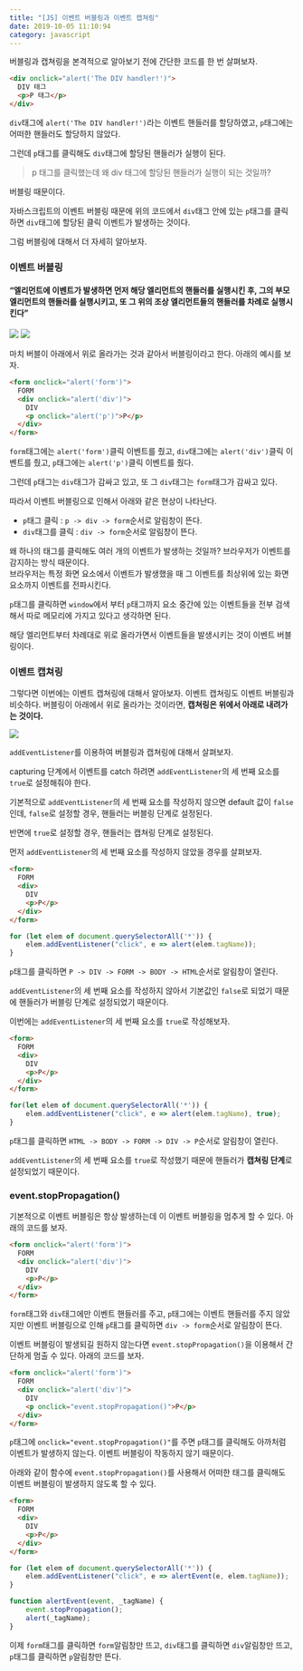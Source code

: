 ```yaml
---
title: "[JS] 이벤트 버블링과 이벤트 캡쳐링"
date: 2019-10-05 11:10:94
category: javascript
---
```


버블링과 캡쳐링을 본격적으로 알아보기 전에 간단한 코드를 한 번 살펴보자.

```html
<div onclick="alert('The DIV handler!')">
  DIV 태그
  <p>P 태그</p>
</div>
```

`div`태그에 `alert('The DIV handler!')`라는 이벤트 핸들러를 할당하였고, `p`태그에는 어떠한 핸들러도 할당하지 않았다.

그런데 `p`태그를 클릭해도 `div`태그에 할당된 핸들러가 실행이 된다.

> p 태그를 클릭했는데 왜 div 태그에 할당된 핸들러가 실행이 되는 것일까?

버블링 때문이다.

자바스크립트의 이벤트 버블링 때문에 위의 코드에서 `div`태그 안에 있는 `p`태그를 클릭하면 `div`태그에 할당된 클릭 이벤트가 발생하는 것이다.

그럼 버블링에 대해서 더 자세히 알아보자.

### 이벤트 버블링
#### “엘리먼트에 이벤트가 발생하면 먼저 해당 엘리먼트의 핸들러를 실행시킨 후, 그의 부모 엘리먼트의 핸들러를 실행시키고, 또 그 위의 조상 엘리먼트들의 핸들러를 차례로 실행시킨다”

![](./images/event-bubbling.png)
![](./images/event-bubbling-2.png)

마치 버블이 아래에서 위로 올라가는 것과 같아서 버블링이라고 한다. 아래의 예시를 보자.

```html
<form onclick="alert('form')">
  FORM
  <div onclick="alert('div')">
    DIV
    <p onclick="alert('p')">P</p>
  </div>
</form>
```

`form`태그에는 `alert('form')`클릭 이벤트를 줬고, `div`태그에는 `alert('div')`클릭 이벤트를 줬고, `p`태그에는 `alert('p')`클릭 이벤트를 줬다.

그런데 `p`태그는 `div`태그가 감싸고 있고, 또 그 `div`태그는 `form`태그가 감싸고 있다.

따라서 이벤트 버블링으로 인해서 아래와 같은 현상이 나타난다.
- `p`태그 클릭 : `p -> div -> form`순서로 알림창이 뜬다.
- `div`태그를 클릭 : `div -> form`순서로 알림창이 뜬다.

왜 하나의 태그를 클릭해도 여러 개의 이벤트가 발생하는 것일까? 브라우저가 이벤트를 감지하는 방식 때문이다.<br>
브라우저는 특정 화면 요소에서 이벤트가 발생했을 때 그 이벤트를 최상위에 있는 화면 요소까지 이벤트를 전파시킨다.

`p`태그를 클릭하면 `window`에서 부터 `p`태그까지 요소 중간에 있는 이벤트들을 전부 검색해서 따로 메모리에 가지고 있다고 생각하면 된다.

해당 엘리먼트부터 차례대로 위로 올라가면서 이벤트들을 발생시키는 것이 이벤트 버블링이다.

### 이벤트 캡쳐링

그렇다면 이번에는 이벤트 캡쳐링에 대해서 알아보자. 이벤트 캡쳐링도 이벤트 버블링과 비슷하다. 버블링이 아래에서 위로 올라가는 것이라면, **캡쳐링은 위에서 아래로 내려가는 것이다.**

![](./images/event-capturing.png)

`addEventListener`를 이용하여 버블링과 캡쳐링에 대해서 살펴보자.

capturing 단계에서 이벤트를 catch 하려면 `addEventListener`의 세 번째 요소를 `true`로 설정해줘야 한다.

기본적으로 `addEventListener`의 세 번째 요소를 작성하지 않으면 default 값이 `false`인데, `false`로 설정할 경우, 핸들러는 버블링 단계로 설정된다.

반면에 `true`로 설정할 경우, 핸들러는 캡쳐링 단계로 설정된다.

먼저 `addEventListener`의 세 번째 요소를 작성하지 않았을 경우를 살펴보자.

```html
<form>
  FORM
  <div>
    DIV
    <p>P</p>
  </div>
</form>
```

```js
for (let elem of document.querySelectorAll('*')) {
    elem.addEventListener("click", e => alert(elem.tagName));
}
```

`p`태그를 클릭하면 `P -> DIV -> FORM -> BODY -> HTML`순서로 알림창이 열린다.

`addEventListener`의 세 번째 요소를 작성하지 않아서 기본값인 `false`로 되었기 때문에 핸들러가 버블링 단계로 설정되었기 때문이다.

이번에는 `addEventListener`의 세 번째 요소를 `true`로 작성해보자.

```html
<form>
  FORM
  <div>
    DIV
    <p>P</p>
  </div>
</form>
```

```js
for(let elem of document.querySelectorAll('*')) {
    elem.addEventListener("click", e => alert(elem.tagName), true);
}
```

`p`태그를 클릭하면 `HTML -> BODY -> FORM -> DIV -> P`순서로 알림창이 열린다.

`addEventListener`의 세 번째 요소를 `true`로 작성했기 때문에 핸들러가 **캡쳐링 단계**로 설정되었기 때문이다.

### event.stopPropagation()

기본적으로 이벤트 버블링은 항상 발생하는데 이 이벤트 버블링을 멈추게 할 수 있다. 아래의 코드를 보자.

```html
<form onclick="alert('form')">
  FORM
  <div onclick="alert('div')">
    DIV
    <p>P</p>
  </div>
</form>
```

`form`태그와 `div`태그에만 이벤트 핸들러를 주고, `p`태그에는 이벤트 핸들러를 주지 않았지만 이벤트 버블링으로 인해 `p`태그를 클릭하면 `div -> form`순서로 알림창이 뜬다.

이벤트 버블링이 발생되길 원하지 않는다면 `event.stopPropagation()`을 이용해서 간단하게 멈출 수 있다. 아래의 코드를 보자.

```html
<form onclick="alert('form')">
  FORM
  <div onclick="alert('div')">
    DIV
    <p onclick="event.stopPropagation()">P</p>
  </div>
</form>
```

`p`태그에 `onclick="event.stopPropagation()"`를 주면 `p`태그를 클릭해도 아까처럼 이벤트가 발생하지 않는다. 이벤트 버블링이 작동하지 않기 때문이다.

아래와 같이 함수에 `event.stopPropagation()`를 사용해서 어떠한 태그를 클릭해도 이벤트 버블링이 발생하지 않도록 할 수 있다.

```html
<form>
  FORM
  <div>
    DIV
    <p>P</p>
  </div>
</form>
```
```js
for (let elem of document.querySelectorAll('*')) {
    elem.addEventListener("click", e => alertEvent(e, elem.tagName));
}

function alertEvent(event, _tagName) {
	event.stopPropagation();
	alert(_tagName);
}
```

이제 `form`태그를 클릭하면 `form`알림창만 뜨고, `div`태그를 클릭하면 `div`알림창만 뜨고, `p`태그를 클릭하면 `p`알림창만 뜬다.
